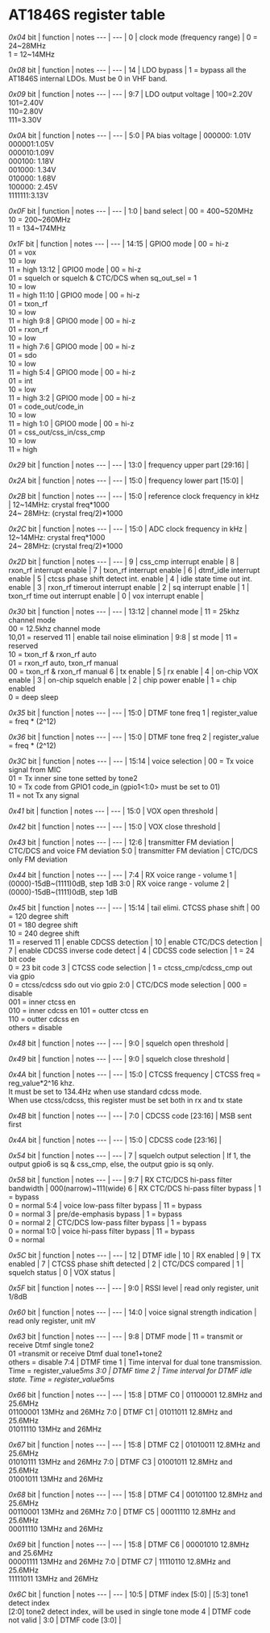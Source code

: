# AT1846S register table

*0x04*
 bit | function                          |            notes
 --- |   ---                             |
 0   |  clock mode (frequency range)     | 0 = 24~28MHz <br> 1 = 12~14MHz

*0x08*
 bit | function                          |            notes
 --- |   ---                             |
  14 |  LDO bypass                       | 1 = bypass all the AT1846S internal LDOs. Must be 0 in VHF band.

*0x09*
 bit | function                          |            notes
 --- |   ---                             |
 9:7 |  LDO output voltage               | 100=2.20V<br> 101=2.40V<br> 110=2.80V<br> 111=3.30V

*0x0A*
 bit | function                          |            notes
 --- |   ---                             |
 5:0 |  PA bias voltage                  | 000000: 1.01V<br>000001:1.05V<br>000010:1.09V<br>000100: 1.18V<br>001000: 1.34V<br>010000: 1.68V<br>100000: 2.45V<br>1111111:3.13V


*0x0F*
 bit | function                          |            notes
 --- |   ---                             |
1:0  |  band select                      | 00 = 400~520MHz <br> 10 = 200~260MHz <br> 11 = 134~174MHz

*0x1F*
 bit  | function                          |            notes
 ---  |   ---                             |
14:15 |  GPIO0 mode                       | 00 = hi-z<br> 01 = vox<br> 10 = low<br> 11 = high
13:12 |  GPIO0 mode                       | 00 = hi-z<br> 01 = squelch or squelch & CTC/DCS when sq_out_sel = 1<br> 10 = low<br> 11 = high
11:10 |  GPIO0 mode                       | 00 = hi-z<br> 01 = txon_rf<br> 10 = low<br> 11 = high
 9:8  |  GPIO0 mode                       | 00 = hi-z<br> 01 = rxon_rf<br> 10 = low<br> 11 = high
 7:6  |  GPIO0 mode                       | 00 = hi-z<br> 01 = sdo<br> 10 = low<br> 11 = high
 5:4  |  GPIO0 mode                       | 00 = hi-z<br> 01 = int<br> 10 = low<br> 11 = high
 3:2  |  GPIO0 mode                       | 00 = hi-z<br> 01 = code_out/code_in<br> 10 = low<br> 11 = high
 1:0  |  GPIO0 mode                       | 00 = hi-z<br> 01 = css_out/css_in/css_cmp<br> 10 = low<br> 11 = high


*0x29*
 bit | function                          |            notes
 --- |   ---                             |
13:0 |  frequency upper part [29:16]     |

*0x2A*
 bit | function                          |            notes
 --- |   ---                             |
15:0 |  frequency lower part [15:0]      |

*0x2B*
 bit | function                          |            notes
 --- |   ---                             |
15:0 |  reference clock frequency in kHz | 12~14MHz: crystal freq*1000 <br> 24~ 28MHz: (crystal freq/2)*1000

*0x2C*
 bit | function                          |            notes
 --- |   ---                             |
15:0 |  ADC clock frequency in kHz       | 12~14MHz: crystal freq*1000 <br> 24~ 28MHz: (crystal freq/2)*1000

*0x2D*
 bit | function                             |            notes
 --- |   ---                                |
  9  | css_cmp interrupt enable             |
  8  | rxon_rf interrupt enable             |
  7  | txon_rf interrupt enable             |
  6  | dtmf_idle interrupt enable           |
  5  | ctcss phase shift detect int. enable |
  4  | idle state time out int. enable      |
  3  | rxon_rf timerout interrupt enable    |
  2  | sq interrupt enable                  |
  1  | txon_rf time out interrupt enable    |
  0  | vox interrupt enable                 |

*0x30*
 bit  | function                          |            notes
 ---  |   ---                             |
13:12 |  channel mode                     | 11 = 25khz channel mode <br> 00 = 12.5khz channel mode <br> 10,01 = reserved
  11  |  enable tail noise elimination    |
 9:8  |  st mode                          | 11 = reserved<br> 10 = txon_rf & rxon_rf auto<br> 01 = rxon_rf auto, txon_rf manual<br> 00 = txon_rf & rxon_rf manual
  6   |  tx enable                        |
  5   |  rx enable                        |
  4   |  on-chip VOX enable               |
  3   |  on-chip squelch enable           |
  2   |  chip power enable                | 1 = chip enabled <br> 0 = deep sleep

*0x35*
 bit  | function                          |            notes
 ---  |   ---                             |
15:0  |  DTMF tone freq 1                 | register_value = freq * (2^12)

*0x36*
 bit  | function                          |            notes
 ---  |   ---                             |
15:0  |  DTMF tone freq 2                 | register_value = freq * (2^12)

*0x3C*
 bit  | function                          |            notes
 ---  |   ---                             |
15:14 |  voice selection                  | 00  = Tx voice signal from MIC <br> 01 = Tx inner sine tone setted by tone2 <br> 10 = Tx code from GPIO1 code_in (gpio1<1:0> must be
set to 01) <br> 11 = not Tx any signal

*0x41*
 bit  | function                          |            notes
 ---  |   ---                             |
15:0  |  VOX open threshold               |

*0x42*
 bit  | function                          |            notes
 ---  |   ---                             |
15:0  |  VOX close threshold              |

*0x43*
 bit  | function                          |            notes
 ---  |   ---                             |
12:6  |  transmitter FM deviation         | CTC/DCS and voice FM deviation
 5:0  |  transmitter FM deviation         | CTC/DCS only FM deviation

*0x44*
 bit  | function                          |            notes
 ---  |   ---                             |
 7:4  |  RX voice range - volume 1        | (0000)-15dB~(1111)0dB, step 1dB
 3:0  |  RX voice range - volume 2        | (0000)-15dB~(1111)0dB, step 1dB

*0x45*
 bit  | function                          |            notes
 ---  |   ---                             |
15:14 |  tail elimi. CTCSS phase shift    | 00 = 120 degree shift<br> 01 = 180 degree shift<br> 10 = 240 degree shift<br> 11 = reserved
  11  |  enable CDCSS detection           |
  10  |  enable CTC/DCS detection         |
  7   |  enable CDCSS inverse code detect |
  4   |  CDCSS code selection             | 1 = 24 bit code<br>0 = 23 bit code
  3   |  CTCSS code selection             | 1 = ctcss_cmp/cdcss_cmp out via gpio<br> 0 = ctcss/cdcss sdo out vio gpio
 2:0  |  CTC/DCS mode selection           | 000 = disable<br> 001 = inner ctcss en<br> 010 = inner cdcss en 101 = outter ctcss en<br> 110 = outter cdcss en <br> others = disable

*0x48*
 bit  | function                          |            notes
 ---  |   ---                             |
 9:0  |  squelch open threshold           |

*0x49*
 bit  | function                          |            notes
 ---  |   ---                             |
 9:0  |  squelch close threshold          |

*0x4A*
 bit  | function                          |            notes
 ---  |   ---                             |
15:0  |  CTCSS frequency                  | CTCSS freq = reg_value*2^16 khz.<br> It must be set to 134.4Hz when use standard cdcss mode.<br> When use ctcss/cdcss, this register must be set both in rx and tx state

*0x4B*
 bit  | function                          |            notes
 ---  |   ---                             |
 7:0  |  CDCSS code [23:16]               | MSB sent first

*0x4A*
 bit  | function                          |            notes
 ---  |   ---                             |
15:0  |  CDCSS code [23:16]               |

*0x54*
 bit  | function                          |            notes
 ---  |   ---                             |
  7   |  squelch output selection         | If 1, the output gpio6 is sq & css_cmp, else, the output gpio is sq only.

*0x58*
 bit  | function                            |            notes
 ---  |   ---                               |
 9:7  | RX CTC/DCS hi-pass filter bandwidth | 000(narrow)~111(wide)
  6   | RX CTC/DCS hi-pass filter bypass    | 1 = bypass<br> 0 = normal
 5:4  | voice low-pass filter bypass        | 11 = bypass<br> 0 = normal
  3   | pre/de-emphasis bypass              | 1 = bypass<br> 0 = normal
  2   | CTC/DCS low-pass filter bypass      | 1 = bypass<br> 0 = normal
 1:0  | voice hi-pass filter bypass         | 11 = bypass<br> 0 = normal

*0x5C*
 bit  | function                          |            notes
 ---  |   ---                             |
  12  |  DTMF idle                        |
  10  |  RX enabled                       |
  9   |  TX enabled                       |
  7   |  CTCSS phase shift detected       |
  2   |  CTC/DCS compared                 |
  1   |  squelch status                   |
  0   |  VOX status                       |

*0x5F*
 bit  | function                          |            notes
 ---  |   ---                             |
 9:0  |  RSSI level                       | read only register, unit 1/8dB

*0x60*
 bit  | function                          |            notes
 ---  |   ---                             |
14:0  |  voice signal strength indication | read only register, unit mV

*0x63*
 bit  | function                          |            notes
 ---  |   ---                             |
 9:8  |  DTMF mode                        | 11 = transmit or receive Dtmf single tone2<br> 01 =transmit or receive Dtmf dual tone1+tone2<br> others = disable
 7:4  |  DTMF time 1                      | Time interval for dual tone transmission. Time = register_value*5ms
 3:0  |  DTMF time 2                      | Time interval for DTMF idle state. Time = register_value*5ms

*0x66*
 bit | function                           |            notes
 --- |   ---                              |
15:8 | DTMF C0                            | 01100001 12.8MHz and 25.6MHz<br> 01100001 13MHz and 26MHz
 7:0 | DTMF C1                            | 01011011 12.8MHz and 25.6MHz<br> 01011110 13MHz and 26MHz

*0x67*
 bit | function                           |            notes
 --- |   ---                              |
15:8 | DTMF C2                            | 01010011 12.8MHz and 25.6MHz<br> 01010111 13MHz and 26MHz
 7:0 | DTMF C3                            | 01001011 12.8MHz and 25.6MHz<br> 01001011 13MHz and 26MHz

*0x68*
 bit | function                           |            notes
 --- |   ---                              |
15:8 | DTMF C4                            | 00101100 12.8MHz and 25.6MHz<br> 00110001 13MHz and 26MHz
 7:0 | DTMF C5                            | 00011110 12.8MHz and 25.6MHz<br> 00011110 13MHz and 26MHz

*0x69*
 bit | function                           |            notes
 --- |   ---                              |
15:8 | DTMF C6                            | 00001010 12.8MHz and 25.6MHz<br> 00001111 13MHz and 26MHz
 7:0 | DTMF C7                            | 11110110 12.8MHz and 25.6MHz<br> 11111011 13MHz and 26MHz

*0x6C*
 bit | function                           |            notes
 --- |   ---                              |
10:5 | DTMF index [5:0]                   | [5:3] tone1 detect index<br> [2:0] tone2 detect index, will be used in single tone mode
  4  | DTMF code not valid                |
 3:0 | DTMF code [3:0]                    |
